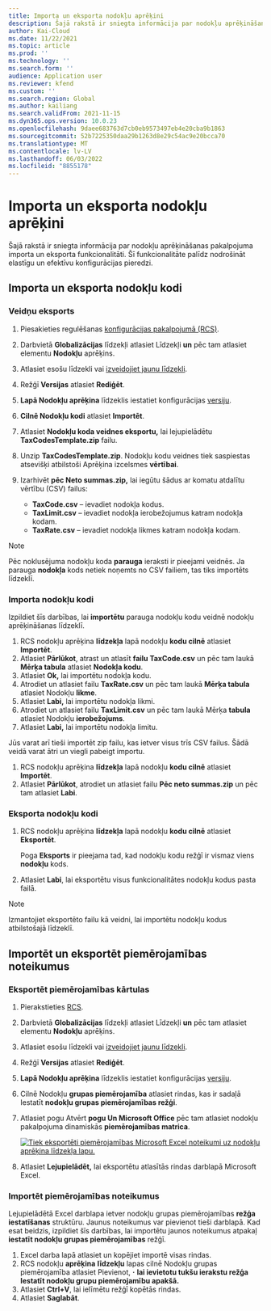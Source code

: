 ```yaml
---
title: Importa un eksporta nodokļu aprēķini
description: Šajā rakstā ir sniegta informācija par nodokļu aprēķināšanas pakalpojuma importa un eksporta funkcionalitāti.
author: Kai-Cloud
ms.date: 11/22/2021
ms.topic: article
ms.prod: ''
ms.technology: ''
ms.search.form: ''
audience: Application user
ms.reviewer: kfend
ms.custom: ''
ms.search.region: Global
ms.author: kailiang
ms.search.validFrom: 2021-11-15
ms.dyn365.ops.version: 10.0.23
ms.openlocfilehash: 9daee683763d7cb0eb9573497eb4e20cba9b1863
ms.sourcegitcommit: 52b7225350daa29b1263d8e29c54ac9e20bcca70
ms.translationtype: MT
ms.contentlocale: lv-LV
ms.lasthandoff: 06/03/2022
ms.locfileid: "8855178"
---
```

# <a name="import-and-export-tax-calculations"></a>Importa un eksporta nodokļu aprēķini

Šajā rakstā ir sniegta informācija par nodokļu aprēķināšanas pakalpojuma importa un eksporta funkcionalitāti. Šī funkcionalitāte palīdz nodrošināt elastīgu un efektīvu konfigurācijas pieredzi.

## <a name="import-and-export-tax-codes"></a>Importa un eksporta nodokļu kodi

### <a name="export-templates"></a>Veidņu eksports

1. Piesakieties regulēšanas [konfigurācijas pakalpojumā (RCS)](https://marketing.configure.global.dynamics.com/).
2. Darbvietā **Globalizācijas** līdzekļi atlasiet Līdzekļi **un** pēc tam atlasiet elementu **Nodokļu** aprēķins.
3. Atlasiet esošu līdzekli vai [izveidojiet jaunu līdzekli](global-get-started-with-tax-calculation-service.md#set-up-tax-calculation-in-rcs).
4. Režģī **Versijas** atlasiet **Rediģēt**.
5. **Lapā Nodokļu aprēķina** līdzeklis iestatiet konfigurācijas [versiju](global-get-started-with-tax-calculation-service.md#set-up-tax-calculation-in-rcs).
6. **Cilnē Nodokļu kodi** atlasiet **Importēt**.
7. Atlasiet **Nodokļu koda veidnes eksportu,** lai lejupielādētu **TaxCodesTemplate.zip** failu.
8. Unzip **TaxCodesTemplate.zip**. Nodokļu kodu veidnes tiek saspiestas atsevišķi atbilstoši Aprēķina izcelsmes **vērtībai**.
9. Izarhivēt **pēc Neto summas.zip,** lai iegūtu šādus ar komatu atdalītu vērtību (CSV) failus:

    - **TaxCode.csv** – ievadiet nodokļa kodus.
    - **TaxLimit.csv** – ievadiet nodokļa ierobežojumus katram nodokļa kodam.
    - **TaxRate.csv** – ievadiet nodokļa likmes katram nodokļa kodam.

> [!NOTE]
> Pēc noklusējuma nodokļu koda **parauga** ieraksti ir pieejami veidnēs. Ja parauga **nodokļa** kods netiek noņemts no CSV failiem, tas tiks importēts līdzeklī.

### <a name="import-tax-codes"></a>Importa nodokļu kodi

Izpildiet šīs darbības, lai **importētu** parauga nodokļu kodu veidnē nodokļu aprēķināšanas līdzeklī.

1. RCS nodokļu aprēķina **līdzekļa** lapā nodokļu **kodu cilnē** atlasiet **Importēt**.
2. Atlasiet **Pārlūkot**, atrast un atlasīt **failu TaxCode.csv** un pēc tam laukā **Mērķa tabula** atlasiet **Nodokļa kodu**.
3. Atlasiet **Ok,** lai importētu nodokļa kodu.
4. Atrodiet un atlasiet failu **TaxRate.csv** un pēc tam laukā **Mērķa tabula** atlasiet Nodokļu **likme**.
5. Atlasiet **Labi,** lai importētu nodokļa likmi.
6. Atrodiet un atlasiet failu **TaxLimit.csv** un pēc tam laukā Mērķa **tabula** atlasiet Nodokļu **ierobežojums**.
7. Atlasiet **Labi,** lai importētu nodokļa limitu.

Jūs varat arī tieši importēt zip failu, kas ietver visus trīs CSV failus. Šādā veidā varat ātri un viegli pabeigt importu.

1. RCS nodokļu aprēķina **līdzekļa** lapā nodokļu **kodu cilnē** atlasiet **Importēt**.
2. Atlasiet **Pārlūkot**, atrodiet un atlasiet failu **Pēc neto summas.zip** un pēc tam atlasiet **Labi**.

### <a name="export-tax-codes"></a>Eksporta nodokļu kodi

1. RCS nodokļu aprēķina **līdzekļa** lapā nodokļu **kodu cilnē** atlasiet **Eksportēt**.

    Poga **Eksports** ir pieejama tad, kad nodokļu kodu režģī ir vismaz viens **nodokļu** kods.

2. Atlasiet **Labi**, lai eksportētu visus funkcionalitātes nodokļu kodus pasta failā.

> [!NOTE]
> Izmantojiet eksportēto failu kā veidni, lai importētu nodokļu kodus atbilstošajā līdzeklī.

## <a name="import-and-export-applicability-rules"></a>Importēt un eksportēt piemērojamības noteikumus

### <a name="export-applicability-rules"></a>Eksportēt piemērojamības kārtulas

1. Pierakstieties [RCS](https://marketing.configure.global.dynamics.com/).
2. Darbvietā **Globalizācijas** līdzekļi atlasiet Līdzekļi **un** pēc tam atlasiet elementu **Nodokļu** aprēķins.
3. Atlasiet esošu līdzekli vai [izveidojiet jaunu līdzekli](global-get-started-with-tax-calculation-service.md#set-up-tax-calculation-in-rcs).
4. Režģī **Versijas** atlasiet **Rediģēt**.
5. **Lapā Nodokļu aprēķina** līdzeklis iestatiet konfigurācijas [versiju](global-get-started-with-tax-calculation-service.md#set-up-tax-calculation-in-rcs).
6. Cilnē Nodokļu **grupas piemērojamība** atlasiet rindas, kas ir sadaļā Iestatīt **nodokļu grupas piemērojamības režģi**.
7. Atlasiet pogu Atvērt **pogu Un Microsoft Office** pēc tam atlasiet nodokļu pakalpojuma dinamiskās **piemērojamības matrica**.

    [![Tiek eksportēti piemērojamības Microsoft Excel noteikumi uz nodokļu aprēķina līdzekļa lapu.](./media/tax-cal-import-export-1.png)](./media/tax-cal-import-export-1.png)

8. Atlasiet **Lejupielādēt,** lai eksportētu atlasītās rindas darblapā Microsoft Excel.

### <a name="import-applicability-rules"></a>Importēt piemērojamības noteikumus

Lejupielādētā Excel darblapa ietver nodokļu grupas piemērojamības **režģa iestatīšanas** struktūru. Jaunus noteikumus var pievienot tieši darblapā. Kad esat beidzis, izpildiet šīs darbības, lai importētu jaunos noteikumus atpakaļ **iestatīt nodokļu grupas piemērojamības** režģī.

1. Excel darba lapā atlasiet un kopējiet importē visas rindas.
2. RCS nodokļu **aprēķina** **līdzekļu** lapas cilnē Nodokļu grupas piemērojamība atlasiet Pievienot, **·** **lai ievietotu tukšu ierakstu režģa Iestatīt nodokļu grupu piemērojamību apakšā.**
3. Atlasiet **Ctrl+V**, lai ielīmētu režģī kopētās rindas.
4. Atlasiet **Saglabāt**.
